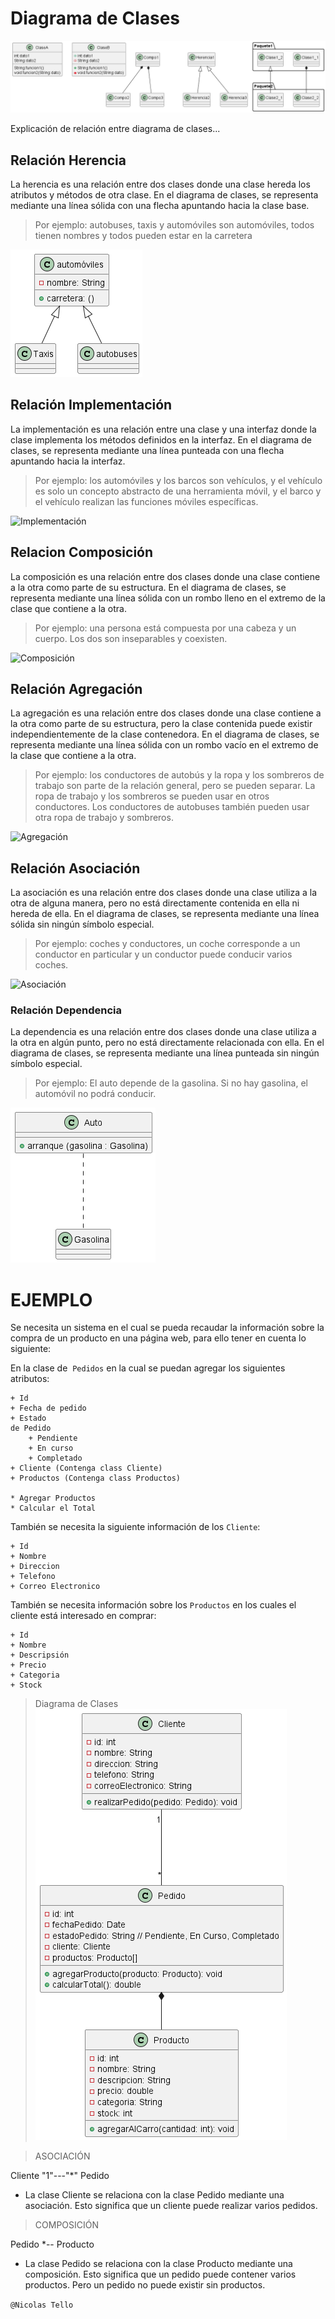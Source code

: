 # Diagrama de Clases

![Diagrama de Clases](Imagenes/Ejemplos.png)

Explicación de relación entre diagrama de clases...

## Relación Herencia

La herencia es una relación entre dos clases donde una clase hereda los atributos y métodos de otra clase. En el diagrama de clases, se representa mediante una línea sólida con una flecha apuntando hacia la clase base.
>Por ejemplo: autobuses, taxis y automóviles son automóviles, todos tienen nombres y todos pueden estar en la carretera

![Herencia](Imagenes/Herencia.png)

## Relación Implementación

La implementación es una relación entre una clase y una interfaz donde la clase implementa los métodos definidos en la interfaz. En el diagrama de clases, se representa mediante una línea punteada con una flecha apuntando hacia la interfaz.

>Por ejemplo: los automóviles y los barcos son vehículos, y el vehículo es solo un concepto abstracto de una herramienta móvil, y el barco y el vehículo realizan las funciones móviles específicas.

![Implementación](Imagenes/Implementación.png)

## Relacion Composición

La composición es una relación entre dos clases donde una clase contiene a la otra como parte de su estructura. En el diagrama de clases, se representa mediante una línea sólida con un rombo lleno en el extremo de la clase que contiene a la otra.

>Por ejemplo: una persona está compuesta por una cabeza y un cuerpo. Los dos son inseparables y coexisten.

![Composición](Imagenes/Compisición.png)

## Relación Agregación

La agregación es una relación entre dos clases donde una clase contiene a la otra como parte de su estructura, pero la clase contenida puede existir independientemente de la clase contenedora. En el diagrama de clases, se representa mediante una línea sólida con un rombo vacío en el extremo de la clase que contiene a la otra.

> Por ejemplo: los conductores de autobús y la ropa y los sombreros de trabajo son parte de la relación general, pero se pueden separar. La ropa de trabajo y los sombreros se pueden usar en otros conductores. Los conductores de autobuses también pueden usar otra ropa de trabajo y sombreros.

![Agregación](Imagenes/Agregación.png)

## Relación Asociación

La asociación es una relación entre dos clases donde una clase utiliza a la otra de alguna manera, pero no está directamente contenida en ella ni hereda de ella. En el diagrama de clases, se representa mediante una línea sólida sin ningún símbolo especial.

>Por ejemplo: coches y conductores, un coche corresponde a un conductor en particular y un conductor puede conducir varios coches.

![Asociación](Imagenes/Asociación.png)

### Relación  Dependencia

La dependencia es una relación entre dos clases donde una clase utiliza a la otra en algún punto, pero no está directamente relacionada con ella. En el diagrama de clases, se representa mediante una línea punteada sin ningún símbolo especial.

>Por ejemplo: El auto depende de la gasolina. Si no hay gasolina, el automóvil no podrá conducir.

![Dependencia](Imagenes/Dependencia.png)

# EJEMPLO

Se necesita un sistema en el cual se pueda recaudar la información sobre la compra de un producto en una página web, para ello tener en cuenta lo siguiente:

En la clase de  `Pedidos` en la cual se puedan agregar los siguientes atributos:

```
+ Id
+ Fecha de pedido
+ Estado 
de Pedido
    + Pendiente
    + En curso
    + Completado
+ Cliente (Contenga class Cliente)
+ Productos (Contenga class Productos)

* Agregar Productos
* Calcular el Total
```

También se necesita la siguiente información de los `Cliente`:

```
+ Id
+ Nombre
+ Direccion
+ Telefono
+ Correo Electronico
```

También se necesita información sobre los `Productos` en los cuales el cliente está interesado en comprar:

```
+ Id
+ Nombre
+ Descripsión
+ Precio
+ Categoria
+ Stock
```

> Diagrama de Clases
![Diagrama de Clases](Imagenes/Diagrama%20de%20Clases.png)

> ASOCIACIÓN

Cliente "1"---"*" Pedido
+ La clase Cliente se relaciona con la clase Pedido mediante una asociación.
Esto significa que un cliente puede realizar varios pedidos.

> COMPOSICIÓN

Pedido *-- Producto
+ La clase Pedido se relaciona con la clase Producto mediante una composición.
Esto significa que un pedido puede contener varios productos.
Pero un pedido no puede existir sin productos.

`@Nicolas Tello`
